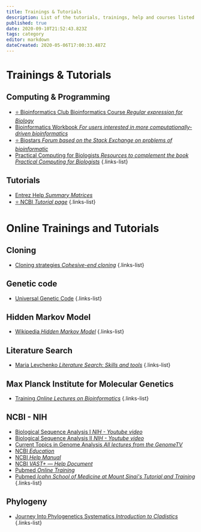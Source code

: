 ```yaml
---
title: Trainings & Tutorials
description: List of the tutorials, trainings, help and courses listed on this website
published: true
date: 2020-09-10T21:52:43.823Z
tags: category
editor: markdown
dateCreated: 2020-05-06T17:00:33.487Z
---
```


# Trainings & Tutorials

## Computing & Programming

- [:star: Bioinformatics Club Bioinformatics Course *Regular expression for Biology*](/trainings-tutorials/computing-programming/Bioinformatics-Club-Bioinformatics-Course/)
- [Bioinformatics Workbook *For users interested in more computationally-driven bioinformatics*](https://vdclab-wiki.herokuapp.com/en/trainings-tutorials/computing-programming/Bioinformatics-Workbook)
- [:star: Biostars *Forum based on the Stack Exchange on problems of bioinformatic*](https://vdclab-wiki.herokuapp.com/en/trainings-tutorials/computing-programming/Biostars)
- [Practical Computing for Biologists *Resources to complement the book Practical Computing for Biologists*](https://vdclab-wiki.herokuapp.com/en/trainings-tutorials/computing-programming/Practical-Computing-for-Biologists)
{.links-list}

## Tutorials

- [Entrez Help *Summary Matrices*](https://vdclab-wiki.herokuapp.com/en/trainings-tutorials/tutorials/NCBI-Summary-Matrices)
- [:star: NCBI *Tutorial page*](https://vdclab-wiki.herokuapp.com/trainings-tutorials/tutorials/NCBI-tutorials/)
{.links-list}

# Online Trainings and Tutorials

## Cloning

- [Cloning strategies *Cohesive-end cloning*](http://www.idtdna.com/pages/decoded/decoded-articles/core-concepts/decoded/2012/04/11/cohesive-end-cloning)
{.links-list}

## Genetic code

- [Universal Genetic Code](http://www.biologydirect.com/content/9/1/4)
{.links-list}

## Hidden Markov Model

- [Wikipedia *Hidden Markov Model*](http://en.wikipedia.org/wiki/Hidden_Markov_model)
{.links-list}

## Literature Search

- [Maria Levchenko *Literature Search: Skills and tools*](https://figshare.com/articles/Literature_Searching_Skills_and_Tools/7228721)
{.links-list}

## Max Planck Institute for Molecular Genetics

- [Training *Online Lectures on Bioinformatics*](http://lectures.molgen.mpg.de/online_lectures.html)
{.links-list}

## NCBI - NIH

- [Biological Sequence Analysis I *NIH - Youtube video*](https://www.youtube.com/watch?v=Z72nvSUtEng&index=2&list=PL1ay9ko4A8skSH3BBXU5LarkOn3nJzjn6)
- [Biological Sequence Analysis II *NIH - Youtube video*](http://www.youtube.com/watch?v=aLT86v8mCc8)
- [Current Topics in Genome Analysis *All lectures from the GenomeTV*](http://www.genome.gov/12514288)
- [NCBI *Education*](http://www.ncbi.nlm.nih.gov/education/)
- [NCBI *Help Manual*](http://www.ncbi.nlm.nih.gov/books/NBK3831/)
- [NCBI *VAST+ — Help Document*](http://www.ncbi.nlm.nih.gov/Structure/vastplus/docs/vastplus_help.html)
- [Pubmed *Online Training*](http://www.nlm.nih.gov/bsd/disted/pubmed.html)
- [Pubmed *Icahn School of Medicine at Mount Sinai's Tutorial and Training*](http://libguides.mssm.edu/pubmed_tutorial)
{.links-list}

## Phylogeny

- [Journey Into Phylogenetics Systematics *Introduction to Cladistics*](http://www.ucmp.berkeley.edu/clad/clad4.html)
{.links-list}


